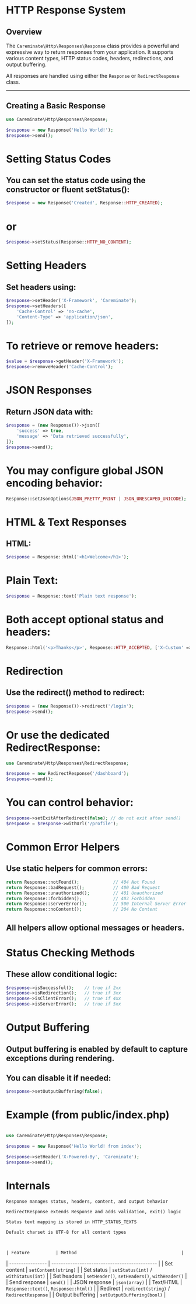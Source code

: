 # HTTP Response System

## Overview

The `Careminate\Http\Responses\Response` class provides a powerful and expressive way to return responses from your application. It supports various content types, HTTP status codes, headers, redirections, and output buffering.

All responses are handled using either the `Response` or `RedirectResponse` class.

---

## Creating a Basic Response

```php
use Careminate\Http\Responses\Response;

$response = new Response('Hello World!');
$response->send();
```

# Setting Status Codes

## You can set the status code using the constructor or fluent setStatus():

```php
$response = new Response('Created', Response::HTTP_CREATED);
```
# or

```php
$response->setStatus(Response::HTTP_NO_CONTENT);
```

# Setting Headers

## Set headers using:
```php
$response->setHeader('X-Framework', 'Careminate');
$response->setHeaders([
    'Cache-Control' => 'no-cache',
    'Content-Type' => 'application/json',
]);
```

# To retrieve or remove headers:
```php
$value = $response->getHeader('X-Framework');
$response->removeHeader('Cache-Control');
```

# JSON Responses

## Return JSON data with:
```php
$response = (new Response())->json([
    'success' => true,
    'message' => 'Data retrieved successfully',
]);
$response->send();
```

# You may configure global JSON encoding behavior:
```php
Response::setJsonOptions(JSON_PRETTY_PRINT | JSON_UNESCAPED_UNICODE);
```

# HTML & Text Responses
## HTML:
```php
$response = Response::html('<h1>Welcome</h1>');
```

# Plain Text:
```php
$response = Response::text('Plain text response');
```

# Both accept optional status and headers:
```php
Response::html('<p>Thanks</p>', Response::HTTP_ACCEPTED, ['X-Custom' => 'Yes']);
```

# Redirection

## Use the redirect() method to redirect:
```php
$response = (new Response())->redirect('/login');
$response->send();
```

# Or use the dedicated RedirectResponse:
```php
use Careminate\Http\Responses\RedirectResponse;

$response = new RedirectResponse('/dashboard');
$response->send();
```

# You can control behavior:
```php 
$response->setExitAfterRedirect(false); // do not exit after send()
$response = $response->withUrl('/profile');
``` 

# Common Error Helpers

## Use static helpers for common errors:
```php 
return Response::notFound();             // 404 Not Found
return Response::badRequest();           // 400 Bad Request
return Response::unauthorized();         // 401 Unauthorized
return Response::forbidden();            // 403 Forbidden
return Response::serverError();          // 500 Internal Server Error
return Response::noContent();            // 204 No Content

```
## All helpers allow optional messages or headers.

# Status Checking Methods

## These allow conditional logic:
```php 
$response->isSuccessful();    // true if 2xx
$response->isRedirection();   // true if 3xx
$response->isClientError();   // true if 4xx
$response->isServerError();   // true if 5xx
```

# Output Buffering

## Output buffering is enabled by default to capture exceptions during rendering.

## You can disable it if needed:
```php 
$response->setOutputBuffering(false);
```

# Example (from public/index.php)
```php 

use Careminate\Http\Responses\Response;

$response = new Response('Hello World! from index');

$response->setHeader('X-Powered-By', 'Careminate');
$response->send();

```
# Internals

    Response manages status, headers, content, and output behavior

    RedirectResponse extends Response and adds validation, exit() logic

    Status text mapping is stored in HTTP_STATUS_TEXTS

    Default charset is UTF-8 for all content types



    | Feature          | Method                                        |
| ---------------- | --------------------------------------------- |
| Set content      | `setContent(string)`                          |
| Set status       | `setStatus(int)` / `withStatus(int)`          |
| Set headers      | `setHeader()`, `setHeaders()`, `withHeader()` |
| Send response    | `send()`                                      |
| JSON response    | `json(array)`                                 |
| Text/HTML        | `Response::text()`, `Response::html()`        |
| Redirect         | `redirect(string)` / `RedirectResponse`       |
| Output buffering | `setOutputBuffering(bool)`                    |

